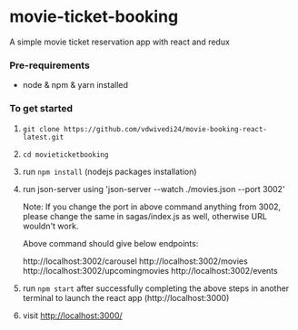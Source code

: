 # movie-ticket-booking

A simple movie ticket reservation app with react and redux

### Pre-requirements

- node & npm & yarn installed

### To get started

1. `git clone https://github.com/vdwivedi24/movie-booking-react-latest.git`
2. `cd movieticketbooking`
3. run `npm install` (nodejs packages installation)
4. run json-server using 'json-server --watch ./movies.json --port 3002'

   Note: If you change the port in above command anything from 3002, please change the same in sagas/index.js as well, otherwise URL wouldn't work.

   Above command should give below endpoints:

   http://localhost:3002/carousel
   http://localhost:3002/movies
   http://localhost:3002/upcomingmovies
   http://localhost:3002/events

5. run `npm start` after successfully completing the above steps in another terminal to launch the react app (http://localhost:3000)
6. visit <http://localhost:3000/>
